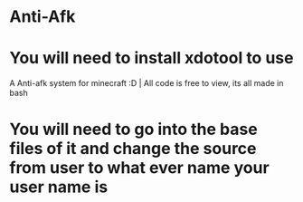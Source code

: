 # Anti-Afk
# You will need to install xdotool to use
A Anti-afk system for minecraft :D | All code is free to view, its all made in bash
# You will need to go into the base files of it and change the source from user to what ever name your user name is
